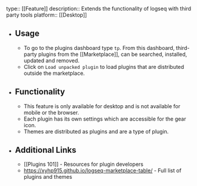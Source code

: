 type:: [[Feature]]
description:: Extends the functionality of logseq with third party tools
platform:: [[Desktop]]

- ## Usage
	- To go to the plugins dashboard type `tp`. From this dashboard, third-party plugins from the [[Marketplace]], can be searched, installed, updated and removed.
	- Click on `Load unpacked plugin` to load plugins that are distributed outside the marketplace.
- ## Functionality
	- This feature is only available for desktop and is not available for mobile or the browser.
	- Each plugin has its own settings which are accessible for the gear icon.
	- Themes are distributed as plugins and are a type of plugin.
- ## Additional Links
	- [[Plugins 101]] - Resources for plugin developers
	- https://xyhp915.github.io/logseq-marketplace-table/ - Full list of plugins and themes
